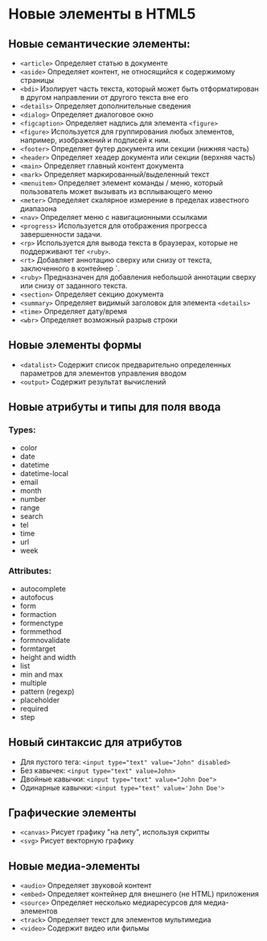 # Новые элементы в HTML5
## Новые семантические элементы:
* `<article>` Определяет статью в документе
* `<aside>` Определяет контент, не относящийся к содержимому страницы
* `<bdi>` Изолирует часть текста, который может быть отформатирован в другом направлении от другого текста вне его
* `<details>` Определяет дополнительные сведения
* `<dialog>` Определяет диалоговое окно
* `<figcaption>` Определяет надпись для элемента `<figure>`
* `<figure>` Используется для группирования любых элементов, например, изображений и подписей к ним.
* `<footer>` Определяет футер документа или секции (нижняя часть)
* `<header>` Определяет хеадер документа или секции (верхняя часть)
* `<main>` Определяет главный контент документа
* `<mark>` Определяет маркированный/выделенный текст
* `<menuitem>` Определяет элемент команды / меню, который пользователь может вызывать из всплывающего меню
* `<meter>` Определяет скалярное измерение в пределах известного диапазона
* `<nav>` Определяет меню с навигационными ссылками
* `<progress>` Используется для отображения прогресса завершенности задачи.
* `<rp>` Используется для вывода текста в браузерах, которые не поддерживают тег `<ruby>`.
* `<rt>` Добавляет аннотацию сверху или снизу от текста, заключенного в контейнер `<ruby>.
* `<ruby>` Предназначен для добавления небольшой аннотации сверху или снизу от заданного текста.
* `<section>` Определяет секцию документа
* `<summary>` Определяет видимый заголовок для элемента `<details>`
* `<time>` Определяет дату/время
* `<wbr>` Определяет возможный разрыв строки

## Новые элементы формы
* `<datalist>` Содержит список предварительно определенных параметров для элементов управления вводом
* `<output>` Содержит результат вычислений

## Новые атрибуты и типы для поля ввода
### Types:

* color
* date
* datetime
* datetime-local
* email
* month
* number
* range
* search
* tel
* time
* url
* week

### Attributes:

* autocomplete
* autofocus
* form
* formaction
* formenctype
* formmethod
* formnovalidate
* formtarget
* height and width
* list
* min and max
* multiple
* pattern (regexp)
* placeholder
* required
* step

## Новый синтаксис для атрибутов
* Для пустого тега: `<input type="text" value="John" disabled>`
* Без кавычек: `<input type="text" value=John>`
* Двойные кавычки: `<input type="text" value="John Doe">`
* Одинарные кавычки: `<input type="text" value='John Doe'>`

## Графические элементы
* `<canvas>` Рисует графику "на лету", используя скрипты
* `<svg>` Рисует векторную графику

## Новые медиа-элементы
* `<audio>` Определяет звуковой контент
* `<embed>` Определяет контейнер для внешнего (не HTML) приложения
* `<source>` Определяет несколько медиаресурсов для медиа-элементов
* `<track>` Определяет текст для элементов мультимедиа
* `<video>` Содержит видео или фильмы
